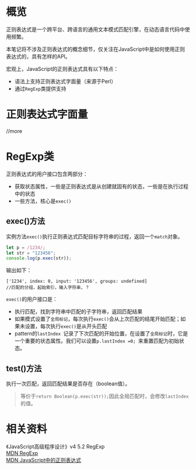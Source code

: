 # 概览

正则表达式是一个跨平台、跨语言的通用文本模式匹配引擎，在动态语言代码中使用频繁。

本笔记将不涉及正则表达式的概念细节，仅关注在JavaScript中是如何使用正则表达式的，具有怎样的API。

宏观上，JavaScript的正则表达式具有以下特点：

- 语法上支持正则表达式字面量（来源于Perl）
- 通过`RegExp`类提供支持

# 正则表达式字面量

//more

# RegExp类

正则表达式的用户接口包含两部分：

- 获取状态属性，一些是正则表达式是从创建就固有的状态，一些是在执行过程中的状态
- 一些方法，核心是`exec()`

## exec()方法

实例方法`exec()`执行正则表达式匹配目标字符串的过程，返回一个`match`对象。

```javascript
let p = /1234/;
let str = "123456";
console.log(p.exec(str));
```

输出如下：

```
['1234', index: 0, input: '123456', groups: undefined]
//匹配的分组，起始索引，输入字符串，？
```

`exec()`的用户接口是：

- 执行匹配，找到字符串中匹配的子字符串，返回匹配结果
- 如果模式设置了`全局标记`，每次执行`exec()`会从上次匹配的结尾开始匹配；如果未设置，每次执行`exec()`是从开头匹配
- pattern的`lastIndex `记录了下次匹配的开始位置，在设置了`全局标记`时，它是一个重要的状态属性。我们可以设置`p.lastIndex =0; `来重置匹配为初始状态。

## test()方法

执行一次匹配，返回匹配结果是否存在（boolean值）。

> 等价于`return Boolean(p.exec(str));`因此全局匹配时，会修改`lastIndex`的值。

# 相关资料

《JavaScript高级程序设计》v4 5.2 RegExp<br/>
[MDN RegExp](https://developer.mozilla.org/zh-CN/docs/Web/JavaScript/Reference/Global_Objects/RegExp)<br/>
[MDN JavaScript中的正则表达式](https://developer.mozilla.org/zh-CN/docs/Web/JavaScript/Guide/Regular_Expressions)<br/>